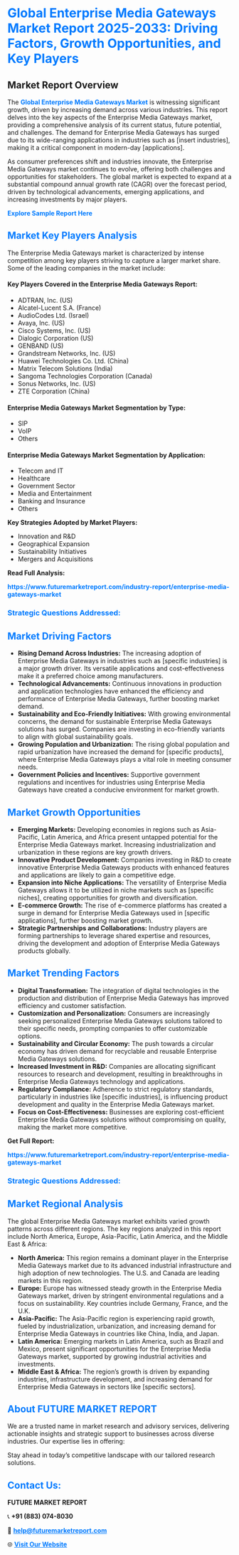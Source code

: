 <h1 style="color: #007BFF;">Global Enterprise Media Gateways Market Report 2025-2033: Driving Factors, Growth Opportunities, and Key Players</h1>

<section id="overview">
<h2>Market Report Overview</h2>
<p>The <a href="https://www.futuremarketreport.com/industry-report/enterprise-media-gateways-market" style="color: #007BFF; text-decoration: none;"><strong>Global Enterprise Media Gateways Market</strong></a> is witnessing significant growth, driven by increasing demand across various industries. This report delves into the key aspects of the Enterprise Media Gateways market, providing a comprehensive analysis of its current status, future potential, and challenges. The demand for Enterprise Media Gateways has surged due to its wide-ranging applications in industries such as [insert industries], making it a critical component in modern-day [applications].</p>
<p>As consumer preferences shift and industries innovate, the Enterprise Media Gateways market continues to evolve, offering both challenges and opportunities for stakeholders. The global market is expected to expand at a substantial compound annual growth rate (CAGR) over the forecast period, driven by technological advancements, emerging applications, and increasing investments by major players.</p>
</section>

<section id="overview">
<p><a href="https://www.futuremarketreport.com/request-sample/reportId=85992" style="color: #007BFF; text-decoration: none;"><strong>Explore Sample Report Here</strong></a></p>
</section>

<section id="key-players">
<h2 style="color: #007BFF;">Market Key Players Analysis</h2>
<p>The Enterprise Media Gateways market is characterized by intense competition among key players striving to capture a larger market share. Some of the leading companies in the market include:</p>
<h4>Key Players Covered in the Enterprise Media Gateways Report:</h4>
<ul><li>ADTRAN, Inc. (US)</li><li>Alcatel-Lucent S.A. (France)</li><li>AudioCodes Ltd. (Israel)</li><li>Avaya, Inc. (US)</li><li>Cisco Systems, Inc. (US)</li><li>Dialogic Corporation (US)</li><li>GENBAND (US)</li><li>Grandstream Networks, Inc. (US)</li><li>Huawei Technologies Co. Ltd. (China)</li><li>Matrix Telecom Solutions (India)</li><li>Sangoma Technologies Corporation (Canada)</li><li>Sonus Networks, Inc. (US)</li><li>ZTE Corporation (China)</li></ul>
<h4>Enterprise Media Gateways Market Segmentation by Type:</h4>
<ul><li>SIP</li><li>VoIP</li><li>Others</li></ul>

<h4>Enterprise Media Gateways Market Segmentation by Application:</h4>
<ul><li>Telecom and IT</li><li>Healthcare</li><li>Government Sector</li><li>Media and Entertainment</li><li>Banking and Insurance</li><li>Others</li></ul>
<p><strong>Key Strategies Adopted by Market Players:</strong></p>
<ul>
<li>Innovation and R&D</li>
<li>Geographical Expansion</li>
<li>Sustainability Initiatives</li>
<li>Mergers and Acquisitions</li>
</ul>
</section>

<section>
<p><strong>Read Full Analysis: </strong></p><a href="https://www.futuremarketreport.com/industry-report/enterprise-media-gateways-market" style="color: #007BFF; text-decoration: none;"><strong>https://www.futuremarketreport.com/industry-report/enterprise-media-gateways-market</strong></a>
<h3 style="color: #007BFF;">Strategic Questions Addressed:</h3>
</section>

<section id="driving-factors">
<h2 style="color: #007BFF;">Market Driving Factors</h2>
<ul>
<li><strong>Rising Demand Across Industries:</strong> The increasing adoption of Enterprise Media Gateways in industries such as [specific industries] is a major growth driver. Its versatile applications and cost-effectiveness make it a preferred choice among manufacturers.</li>
<li><strong>Technological Advancements:</strong> Continuous innovations in production and application technologies have enhanced the efficiency and performance of Enterprise Media Gateways, further boosting market demand.</li>
<li><strong>Sustainability and Eco-Friendly Initiatives:</strong> With growing environmental concerns, the demand for sustainable Enterprise Media Gateways solutions has surged. Companies are investing in eco-friendly variants to align with global sustainability goals.</li>
<li><strong>Growing Population and Urbanization:</strong> The rising global population and rapid urbanization have increased the demand for [specific products], where Enterprise Media Gateways plays a vital role in meeting consumer needs.</li>
<li><strong>Government Policies and Incentives:</strong> Supportive government regulations and incentives for industries using Enterprise Media Gateways have created a conducive environment for market growth.</li>
</ul>
</section>

<section id="growth-opportunities">
<h2 style="color: #007BFF;">Market Growth Opportunities</h2>
<ul>
<li><strong>Emerging Markets:</strong> Developing economies in regions such as Asia-Pacific, Latin America, and Africa present untapped potential for the Enterprise Media Gateways market. Increasing industrialization and urbanization in these regions are key growth drivers.</li>
<li><strong>Innovative Product Development:</strong> Companies investing in R&D to create innovative Enterprise Media Gateways products with enhanced features and applications are likely to gain a competitive edge.</li>
<li><strong>Expansion into Niche Applications:</strong> The versatility of Enterprise Media Gateways allows it to be utilized in niche markets such as [specific niches], creating opportunities for growth and diversification.</li>
<li><strong>E-commerce Growth:</strong> The rise of e-commerce platforms has created a surge in demand for Enterprise Media Gateways used in [specific applications], further boosting market growth.</li>
<li><strong>Strategic Partnerships and Collaborations:</strong> Industry players are forming partnerships to leverage shared expertise and resources, driving the development and adoption of Enterprise Media Gateways products globally.</li>
</ul>
</section>

<section id="trending-factors">
<h2 style="color: #007BFF;">Market Trending Factors</h2>
<ul>
<li><strong>Digital Transformation:</strong> The integration of digital technologies in the production and distribution of Enterprise Media Gateways has improved efficiency and customer satisfaction.</li>
<li><strong>Customization and Personalization:</strong> Consumers are increasingly seeking personalized Enterprise Media Gateways solutions tailored to their specific needs, prompting companies to offer customizable options.</li>
<li><strong>Sustainability and Circular Economy:</strong> The push towards a circular economy has driven demand for recyclable and reusable Enterprise Media Gateways solutions.</li>
<li><strong>Increased Investment in R&D:</strong> Companies are allocating significant resources to research and development, resulting in breakthroughs in Enterprise Media Gateways technology and applications.</li>
<li><strong>Regulatory Compliance:</strong> Adherence to strict regulatory standards, particularly in industries like [specific industries], is influencing product development and quality in the Enterprise Media Gateways market.</li>
<li><strong>Focus on Cost-Effectiveness:</strong> Businesses are exploring cost-efficient Enterprise Media Gateways solutions without compromising on quality, making the market more competitive.</li>
</ul>
</section>

<section>
<p><strong>Get Full Report: </strong></p><a href="https://www.futuremarketreport.com/industry-report/enterprise-media-gateways-market" style="color: #007BFF; text-decoration: none;"><strong>https://www.futuremarketreport.com/industry-report/enterprise-media-gateways-market</strong></a>
<h3 style="color: #007BFF;">Strategic Questions Addressed:</h3>
</section>


<section id="regional-analysis">
<h2 style="color: #007BFF;">Market Regional Analysis</h2>
<p>The global Enterprise Media Gateways market exhibits varied growth patterns across different regions. The key regions analyzed in this report include North America, Europe, Asia-Pacific, Latin America, and the Middle East & Africa:</p>
<ul>
<li><strong>North America:</strong> This region remains a dominant player in the Enterprise Media Gateways market due to its advanced industrial infrastructure and high adoption of new technologies. The U.S. and Canada are leading markets in this region.</li>
<li><strong>Europe:</strong> Europe has witnessed steady growth in the Enterprise Media Gateways market, driven by stringent environmental regulations and a focus on sustainability. Key countries include Germany, France, and the U.K.</li>
<li><strong>Asia-Pacific:</strong> The Asia-Pacific region is experiencing rapid growth, fueled by industrialization, urbanization, and increasing demand for Enterprise Media Gateways in countries like China, India, and Japan.</li>
<li><strong>Latin America:</strong> Emerging markets in Latin America, such as Brazil and Mexico, present significant opportunities for the Enterprise Media Gateways market, supported by growing industrial activities and investments.</li>
<li><strong>Middle East & Africa:</strong> The region’s growth is driven by expanding industries, infrastructure development, and increasing demand for Enterprise Media Gateways in sectors like [specific sectors].</li>
</ul>
</section>

<footer>
<h2 style="color: #007BFF;">About FUTURE MARKET REPORT</h2>
<p>We are a trusted name in market research and advisory services, delivering actionable insights and strategic support to businesses across diverse industries. Our expertise lies in offering:</p>

<p>Stay ahead in today’s competitive landscape with our tailored research solutions.</p>

<h2 style="color: #007BFF;">Contact Us:</h2>
<p><strong>FUTURE MARKET REPORT</strong></p>
<p>📞 <strong>+91 (883) 074-8030</strong></p>
<p>📧 <strong><a href="mailto:help@futuremarketreport.com" style="color: #007BFF;">help@futuremarketreport.com</a></strong></p>
<p>🌐 <strong><a href="https://www.futuremarketreport.com/" style="color: #007BFF;">Visit Our Website</a></strong></p>
</footer>